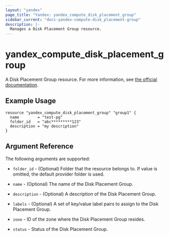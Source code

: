 ```yaml
---
layout: "yandex"
page_title: "Yandex: yandex_compute_disk_placement_group"
sidebar_current: "docs-yandex-compute-disk_placement-group"
description: |-
  Manages a Disk Placement Group resource.
---
```


# yandex\_compute\_disk\_placement\_group

A Disk Placement Group resource. For more information, see
[the official documentation](https://cloud.yandex.com/docs/compute/concepts/disk#nr-disks).

## Example Usage

```hcl
resource "yandex_compute_disk_placement_group" "group1" {
  name        = "test-pg"
  folder_id   = "abc*********123"
  description = "my description"
}
```

## Argument Reference

The following arguments are supported:

* `folder_id` - (Optional) Folder that the resource belongs to. If value is omitted, the default provider folder is used.

* `name` - (Optional) The name of the Disk Placement Group.

* `description` - (Optional) A description of the Disk Placement Group.

* `labels` - (Optional) A set of key/value label pairs to assign to the Disk Placement Group.

* `zone` - ID of the zone where the Disk Placement Group resides.

* `status` - Status of the Disk Placement Group.

